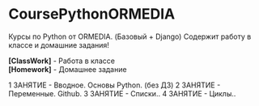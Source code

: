 # CoursePythonORMEDIA
Курсы по Python от ORMEDIA. (Базовый + Django) Содержит работу в классе и домашние задания!

<b>[ClassWork]</b> - Работа в классе <br>
<b>[Homework]</b>  - Домашнее задание

1 ЗАНЯТИЕ - Вводное. Основы Python. (без ДЗ)
2 ЗАНЯТИЕ - Переменные. Github.
3 ЗАНЯТИЕ - Списки..
4 ЗАНЯТИЕ - Циклы..
